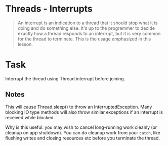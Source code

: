 
# Threads - Interrupts
> An interrupt is an indication to a thread that it should stop what it is doing and do something else. It's up to the programmer to decide exactly how a thread responds to an interrupt, but it is very common for the thread to terminate. This is the usage emphasized in this lesson.

# Task

Interrupt the thread using Thread.interrupt before joining.

## Notes
This will cause Thread.sleep() to throw an InterruptedException. Many blocking IO type methods will also throw similar exceptions if an interrupt is received while blocked.

Why is this useful: you may wish to cancel long-running work cleanly (or cleanup on app shutdown). You can do cleanup work from your `catch`, like flushing writes and closing resources etc before you terminate the thread.